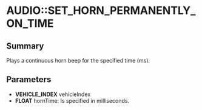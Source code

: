 # AUDIO::SET_HORN_PERMANENTLY_ON_TIME

## Summary
Plays a continuous horn beep for the specified time (ms).

## Parameters
* **VEHICLE_INDEX** vehicleIndex
* **FLOAT** hornTime: Is specified in milliseconds.
